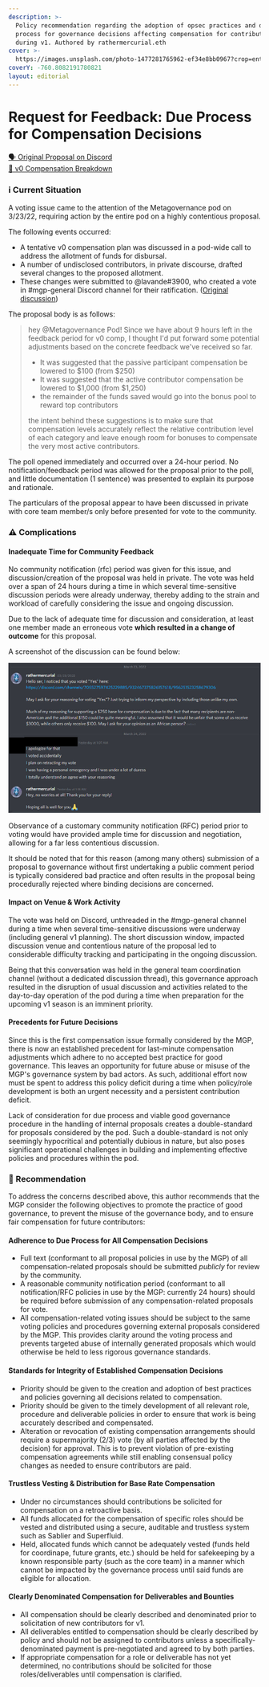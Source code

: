 ```yaml
---
description: >-
  Policy recommendation regarding the adoption of opsec practices and due
  process for governance decisions affecting compensation for contributors
  during v1. Authored by rathermercurial.eth
cover: >-
  https://images.unsplash.com/photo-1477281765962-ef34e8bb0967?crop=entropy&cs=srgb&fm=jpg&ixid=MnwxOTcwMjR8MHwxfHNlYXJjaHw2fHx2b3RlfGVufDB8fHx8MTY0ODI3MzUzMg&ixlib=rb-1.2.1&q=85
coverY: -760.8082191780821
layout: editorial
---
```


# Request for Feedback: Due Process for Compensation Decisions

[🗣️ Original Proposal on Discord](https://discord.com/channels/705527597425229885/932467375826157618/956251523258679306)\
[📄 v0 Compensation Breakdown](https://docs.google.com/spreadsheets/d/1T8n74jrGDrPqkPOLXBUr48aDKfJQM8pB4whv\_PpHsdc/edit#gid=1986919966)

### ℹ️ Current Situation <a href="#abstract" id="abstract"></a>

A voting issue came to the attention of the Metagovernance pod on 3/23/22, requiring action by the entire pod on a highly contentious proposal.

The following events occurred:

* A tentative v0 compensation plan was discussed in a pod-wide call to address the allotment of funds for disbursal.
* A number of undisclosed contributors, in private discourse, drafted several changes to the proposed allotment.
* These changes were submitted to @lavande#3900, who created a vote in #mgp-general Discord channel for their ratification. ([Original discussion](https://discord.com/channels/705527597425229885/932467375826157618/956251523258679306))

The proposal body is as follows:

> hey @Metagovernance Pod! Since we have about 9 hours left in the feedback period for v0 comp, I thought I'd put forward some potential adjustments based on the concrete feedback we've received so far.
>
> * It was suggested that the passive participant compensation be lowered to $100 (from $250)
> * It was suggested that the active contributor compensation be lowered to $1,000 (from $1,250)
> * the remainder of the funds saved would go into the bonus pool to reward top contributors
>
> the intent behind these suggestions is to make sure that compensation levels accurately reflect the relative contribution level of each category and leave enough room for bonuses to compensate the very most active contributors.

The poll opened immediately and occurred over a 24-hour period. No notification/feedback period was allowed for the proposal prior to the poll, and little documentation (1 sentence) was presented to explain its purpose and rationale.

The particulars of the proposal appear to have been discussed in private with core team member/s only before presented for vote to the community.

### ⚠️ Complications <a href="#problems" id="problems"></a>

#### Inadequate Time for Community Feedback <a href="#discussion-period" id="discussion-period"></a>

No community notification (rfc) period was given for this issue, and discussion/creation of the proposal was held in private. The vote was held over a span of 24 hours during a time in which several time-sensitive discussion periods were already underway, thereby adding to the strain and workload of carefully considering the issue and ongoing discussion.

Due to the lack of adequate time for discussion and consideration, at least one member made an erroneous vote **which resulted in a change of outcome** for this proposal.

A screenshot of the discussion can be found below:

![One member, who was not an active contributor but whose vote was counted, expressed an inability to interpret the proposal and make an informed decision within the time allotted. This resulted in an erroneous "Yes" vote which was never recalled. This person is not a native English speaker and lives in a non-American time zone, increasing the difficulty of voting on a short timeline.](../../.gitbook/assets/convo-screenshot.jpg)

Observance of a customary community notification (RFC) period prior to voting would have provided ample time for discussion and negotiation, allowing for a far less contentious discussion.

It should be noted that for this reason (among many others) submission of a proposal to governance without first undertaking a public comment period is typically considered bad practice and often results in the proposal being procedurally rejected where binding decisions are concerned.

#### Impact on Venue & Work Activity

The vote was held on Discord, unthreaded in the #mgp-general channel during a time when several time-sensitive discussions were underway (including general v1 planning). The short discussion window, impacted discussion venue and contentious nature of the proposal led to considerable difficulty tracking and participating in the ongoing discussion.

Being that this conversation was held in the general team coordination channel (without a dedicated discussion thread), this governance approach resulted in the disruption of usual discussion and activities related to the day-to-day operation of the pod during a time when preparation for the upcoming v1 season is an imminent priority.

#### Precedents for Future Decisions

Since this is the first compensation issue formally considered by the MGP, there is now an established precedent for last-minute compensation adjustments which adhere to no accepted best practice for good governance. This leaves an opportunity for future abuse or misuse of the MGP's governance system by bad actors. As such, additional effort now must be spent to address this policy deficit during a time when policy/role development is both an urgent necessity and a persistent contribution deficit.

Lack of consideration for due process and viable good governance procedure in the handling of internal proposals creates a double-standard for proposals considered by the pod. Such a double-standard is not only seemingly hypocritical and potentially dubious in nature, but also poses significant operational challenges in building and implementing effective policies and procedures within the pod.

### 🔔 Recommendation

To address the concerns described above, this author recommends that the MGP consider the following objectives to promote the practice of good governance, to prevent the misuse of the governance body, and to ensure fair compensation for future contributors:

#### Adherence to Due Process for All Compensation Decisions

* Full text (conformant to all proposal policies in use by the MGP) of all compensation-related proposals should be submitted _publicly_ for review by the community.
* A reasonable community notification period (conformant to all notification/RFC policies in use by the MGP: currently 24 hours) should be required before submission of any compensation-related proposals for vote.
* All compensation-related voting issues should be subject to the same voting policies and procedures governing external proposals considered by the MGP. This provides clarity around the voting process and prevents targeted abuse of internally generated proposals which would otherwise be held to less rigorous governance standards.

#### Standards for Integrity of Established Compensation Decisions

* Priority should be given to the creation and adoption of best practices and policies governing all decisions related to compensation.
* Priority should be given to the timely development of all relevant role, procedure and deliverable policies in order to ensure that work is being accurately described and compensated.
* Alteration or revocation of existing compensation arrangements should require a supermajority (2/3) vote (by all parties affected by the decision) for approval. This is to prevent violation of pre-existing compensation agreements while still enabling consensual policy changes as needed to ensure contributors are paid.

#### Trustless Vesting & Distribution for Base Rate Compensation

* Under no circumstances should contributions be solicited for compensation on a retroactive basis.
* All funds allocated for the compensation of specific roles should be vested and distributed using a secure, auditable and trustless system such as Sablier and Superfluid.
* Held, allocated funds which cannot be adequately vested (funds held for coordinape, future grants, etc.) should be held for safekeeping by a known responsible party (such as the core team) in a manner which cannot be impacted by the governance process until said funds are eligible for allocation.

#### Clearly Denominated Compensation for Deliverables and Bounties

* All compensation should be clearly described and denominated prior to solicitation of new contributors for v1.
* All deliverables entitled to compensation should be clearly described by policy and should not be assigned to contributors unless a specifically-denominated payment is pre-negotiated and agreed to by both parties.
* If appropriate compensation for a role or deliverable has not yet determined, no contributions should be solicited for those roles/deliverables until compensation is clarified.
